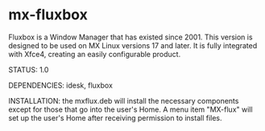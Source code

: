# mx-fluxbox

Fluxbox is a Window Manager that has existed since 2001. This version is designed to be used on MX Linux versions 17 and later. It is fully integrated with Xfce4, creating an easily configurable product. 

STATUS: 1.0

DEPENDENCIES: idesk, fluxbox

INSTALLATION: the mxflux.deb will install the necessary components except for those that go into the user's Home. A menu item "MX-flux" will set up the user's Home after receiving permission to install files. 
